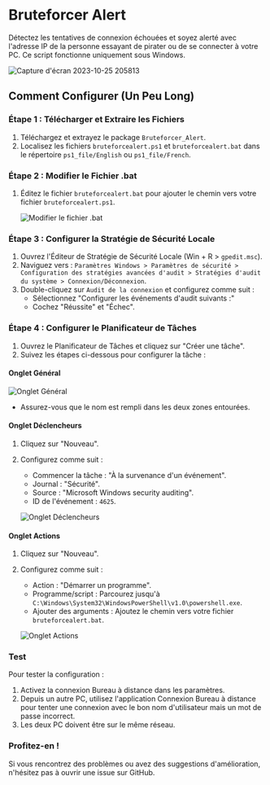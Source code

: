 # Bruteforcer Alert

Détectez les tentatives de connexion échouées et soyez alerté avec l'adresse IP de la personne essayant de pirater ou de se connecter à votre PC. Ce script fonctionne uniquement sous Windows.

![Capture d'écran 2023-10-25 205813](https://github.com/Yudaol/Bruteforcer_Alert/assets/92973701/3e607aa6-547b-4b40-9066-1641330c7e6b)

## Comment Configurer (Un Peu Long)

### Étape 1 : Télécharger et Extraire les Fichiers

1. Téléchargez et extrayez le package `Bruteforcer_Alert`.
2. Localisez les fichiers `bruteforcealert.ps1` et `bruteforcealert.bat` dans le répertoire `ps1_file/English` ou `ps1_file/French`.

### Étape 2 : Modifier le Fichier .bat

1. Éditez le fichier `bruteforcealert.bat` pour ajouter le chemin vers votre fichier `bruteforcealert.ps1`.
   
   ![Modifier le fichier .bat](https://github.com/Yudaol/Bruteforcer_Alert/assets/92973701/af9555da-e4f2-49fb-b71e-4dd9ba65c87c)

### Étape 3 : Configurer la Stratégie de Sécurité Locale

1. Ouvrez l'Éditeur de Stratégie de Sécurité Locale (Win + R > `gpedit.msc`).
2. Naviguez vers : `Paramètres Windows > Paramètres de sécurité > Configuration des stratégies avancées d'audit > Stratégies d'audit du système > Connexion/Déconnexion`.
3. Double-cliquez sur `Audit de la connexion` et configurez comme suit :
    - Sélectionnez "Configurer les événements d'audit suivants :"
    - Cochez "Réussite" et "Échec".

### Étape 4 : Configurer le Planificateur de Tâches

1. Ouvrez le Planificateur de Tâches et cliquez sur "Créer une tâche".
2. Suivez les étapes ci-dessous pour configurer la tâche :

#### Onglet Général

![Onglet Général](https://github.com/Yudaol/Bruteforcer_Alert/assets/92973701/7580eb5d-8c6d-4fde-ab41-66a37fad0824)
- Assurez-vous que le nom est rempli dans les deux zones entourées.

#### Onglet Déclencheurs

1. Cliquez sur "Nouveau".
2. Configurez comme suit :
    - Commencer la tâche : "À la survenance d'un événement".
    - Journal : "Sécurité".
    - Source : "Microsoft Windows security auditing".
    - ID de l'événement : `4625`.

   ![Onglet Déclencheurs](https://github.com/Yudaol/Bruteforcer_Alert/assets/92973701/b9d15676-7fb1-4cb3-8952-1be568cb1c21)

#### Onglet Actions

1. Cliquez sur "Nouveau".
2. Configurez comme suit :
    - Action : "Démarrer un programme".
    - Programme/script : Parcourez jusqu'à `C:\Windows\System32\WindowsPowerShell\v1.0\powershell.exe`.
    - Ajouter des arguments : Ajoutez le chemin vers votre fichier `bruteforcealert.bat`.

   ![Onglet Actions](https://github.com/Yudaol/Bruteforcer_Alert/assets/92973701/d1403dbe-8b8d-43f3-adad-cb19d43ce1bf)

### Test

Pour tester la configuration :
1. Activez la connexion Bureau à distance dans les paramètres.
2. Depuis un autre PC, utilisez l'application Connexion Bureau à distance pour tenter une connexion avec le bon nom d'utilisateur mais un mot de passe incorrect.
3. Les deux PC doivent être sur le même réseau.

### Profitez-en !

Si vous rencontrez des problèmes ou avez des suggestions d'amélioration, n'hésitez pas à ouvrir une issue sur GitHub.